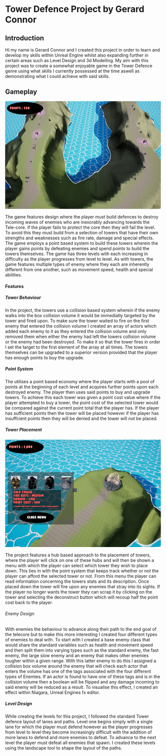 # Tower Defence Project by Gerard Connor

## Introduction

Hi my name is Gerard Connor and I created this project in order to learn and develop my skills within Unreal Engine whilst also expanding further in certain areas such as Level Design and 3d Modelling. My aim with this project was to create a somewhat enjoyable game in the Tower Defence genre using what skills I currently possessed at the time aswell as demonstrating what I could achieve with said skills.

## Gameplay

![](imgs/GameShot.png)

The game features design where the player must build defences to destroy incoming waves of enemies who are inexorably advancing towards the Tele-core. If the player fails to protect the core then they will fail the level. To avoid this they must build from a selection of towers that have their own strengths and weaknesses such as fire rate, damage and special effects. The game employs a point based system to build these towers wherein the player gains points by defeating enemies and spend points to build the towers themselves. The game has three levels with each increasing in difficulty as the player progresses from level to level. As with towers, the game features multiple types of enemy where they each are inherently different from one another, such as movement speed, health and special abilities.

#### Features

##### Tower Behaviour 
In the project, the towers use a collision based system wherein if the enemy walks into the box collision volume it would be immediatly targeted by the tower and fired upon. To make sure the tower waited to fire on the first enemy that entered the collision volume I created an array of actors which added each enemy to it as they entered the collision volume and only removed them when either the enemy had left the towers collision volume or the enemy had been destroyed. To make it so that the tower fires in order I set the target to the first element of the array at all times. The towers themselves can be upgraded to a superior version provided that the player has enough points to buy the upgrade. 

##### Point System
The utilises a point based economy where the player starts with a pool of points at the beginning of each level and acquires further points upon each destroyed enemy. The player then uses said points to buy and upgrade towers. To achieve this each tower was given a point cost value where if the player attempted to buy a tower, the point cost of the selected tower would be compared against the current point total that the player has. If the player has sufficient points then the tower will be placed however if the player has insuffcient points then they will be denied and the tower will not be placed.

##### Tower Placement
![](imgs/PointsEx2.png)

The project features a hub based approach to the placement of towers, where the player will click on one of these hubs and will then be shown a menu with which the player can select which tower they wish to place down. This ties in with the point system that keeps track whether or not the player can afford the selected tower or not. From this menu the player can read information concerning the towers stats and its description. Once placed down the tower will fire upon any enemies that stray into its sights. If the player no longer wants the tower they can scrap it by clicking on the tower and selecting the deconstruct button which will recoup half the point cost back to the player.

###### Enemy Design


With enemies the behaviour to advance along their path to the end goal of the telecore but to make this more interesting I created four different types of enemies to deal with. To start with I created a base enemy class that would share the standard variables such as health and movement speed and then split them into varying types such as the standard enemy, the fast enemy, the large slow enemy and an enemy that makes other enemies tougher within a given range. With this latter enemy to do this I assigned a collision box volume around the enemy that will check each actor that enters the volume has one of the tags associated with the four different types of Enemies. If an actor is found to have one of these tags and is in the collision volume then a boolean will be flipped and any damage incoming to said enemy will be reduced as a result. To visualise this effect, I created an effect within Niagara, Unreal Engines fx editor.

##### Level Design

While creating the levels for this project, I followed the standard Tower defence layout of lanes and paths. Level one begins simply with a single lane for which the player must defend however as the player progresses from level to level they become increasingly difficult with the addition of more lanes to defend and more enemies to defeat. To advance to the next level the player must defeat all enemies that spawn. I created these levels using the landscape tool to shape the layout of the paths.
